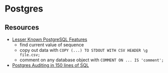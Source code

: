 # Postgres

## Resources

- [Lesser Known PostgreSQL Features](https://hakibenita.com/postgresql-unknown-features)
  - find current value of sequence
  - copy out data with `COPY (...) TO STDOUT WITH CSV HEADER \g file.csv;`
  - comment on any database object with `COMMENT ON ... IS 'comment';`
- [Postgres Auditing in 150 lines of SQL](https://supabase.com/blog/2022/03/08/audit)

